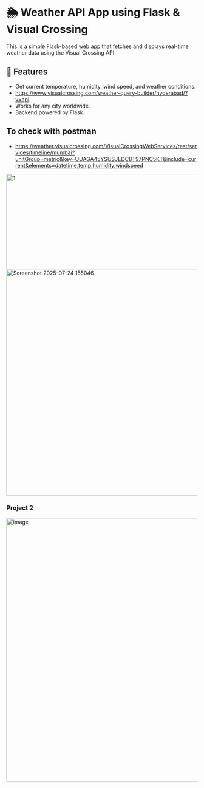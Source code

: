 # 🌦️ Weather API App using Flask & Visual Crossing

This is a simple Flask-based web app that fetches and displays real-time weather data using the Visual Crossing API.

## 📌 Features
- Get current temperature, humidity, wind speed, and weather conditions.
- https://www.visualcrossing.com/weather-query-builder/hyderabad/?v=api
- Works for any city worldwide.
- Backend powered by Flask.
## To check with postman
- https://weather.visualcrossing.com/VisualCrossingWebServices/rest/services/timeline/mumbai?unitGroup=metric&key=UUAGA45YSUSJEDC8T97PNC5KT&include=current&elements=datetime,temp,humidity,windspeed


<img width="969" height="250" alt="1" src="https://github.com/user-attachments/assets/e8a2d4d4-f0df-47c1-978b-b9baee1d7ac9" />


<img width="874" height="597" alt="Screenshot 2025-07-24 155046" src="https://github.com/user-attachments/assets/015e1d7a-8bd8-41f9-a011-ec019da97277" />


### Project 2

<img width="1279" height="695" alt="image" src="https://github.com/user-attachments/assets/e76ef7cc-903f-43e4-989b-a44b8a3989fd" />








